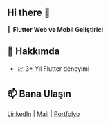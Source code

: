 ## Hi there 👋

🎯 **Flutter Web ve Mobil Geliştirici**  

## 🚀 Hakkımda  
- 📈 3+ Yıl Flutter deneyimi  

## 📫 Bana Ulaşın  
[LinkedIn](https://www.linkedin.com/in/rauf-mümin-kilicarslan) | [Mail](mailto:raufkilicarslan@gmail.com) | [Portfolyo](https://rmkilic.github.io/)

